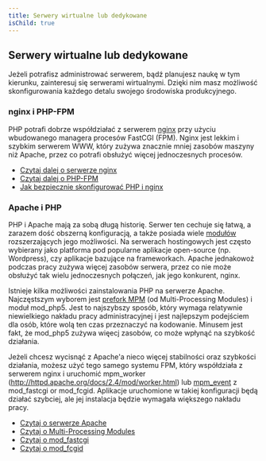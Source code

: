 ```yaml
---
title: Serwery wirtualne lub dedykowane
isChild: true
---
```


## Serwery wirtualne lub dedykowane

Jeżeli potrafisz administrować serwerem, bądź planujesz naukę w tym kierunku, zainteresuj się serwerami wirtualnymi.
Dzięki nim masz możliwość skonfigurowania każdego detalu swojego środowiska produkcyjnego.

### nginx i PHP-FPM

PHP potrafi dobrze współdziałać z serwerem [nginx](http://nginx.org) przy użyciu wbudowanego managera procesów FastCGI
(FPM). Nginx jest lekkim i szybkim serwerem WWW, który zużywa znacznie mniej zasobów maszyny niż Apache, przez co
potrafi obsłużyć więcej jednoczesnych procesów.

* [Czytaj dalej o serwerze nginx](http://nginx.org)
* [Czytaj dalej o PHP-FPM](http://php.net/manual/en/install.fpm.php)
* [Jak bezpiecznie skonfigurować PHP i nginx](https://nealpoole.com/blog/2011/04/setting-up-php-fastcgi-and-nginx-dont-trust-the-tutorials-check-your-configuration/)

### Apache i PHP

PHP i Apache mają za sobą długą historię. Serwer ten cechuje się łatwą, a zarazem dość obszerną konfiguracją, a także
posiada wiele [modułów](http://httpd.apache.org/docs/2.4/mod/) rozszerzających jego możliwości. Na serwerach
hostingowych jest często wybierany jako platforma pod popularne aplikacje open-source (np. Wordpress), czy aplikacje
bazujące na frameworkach. Apache jednakowoż podczas pracy zużywa więcej zasobów serwera, przez co nie może obsłużyć tak
wielu jednoczesnych połączeń, jak jego konkurent, nginx.

Istnieje kilka możliwości zainstalowania PHP na serwerze Apache. Najczęstszym wyborem jest
[prefork MPM](http://httpd.apache.org/docs/2.4/mod/prefork.html) (od Multi-Processing Modules) i moduł mod_php5. Jest
to najszybszy sposób, który wymaga relatywnie niewielkiego nakładu pracy administracyjnej i jest najlepszym podejściem
dla osób, które wolą ten czas przeznaczyć na kodowanie. Minusem jest fakt, że mod_php5 zużywa więecj zasobów, co może
wpłynąć na szybkość działania.

Jeżeli chcesz wycisnąć z Apache'a nieco więcej stabilności oraz szybkości działania, możesz użyć tego samego systemu
FPM, który współdziała z serwerem nginx i uruchomić mpm_worker (http://httpd.apache.org/docs/2.4/mod/worker.html)
lub [mpm_event](http://httpd.apache.org/docs/2.4/mod/event.html) z mod_fastcgi or mod_fcgid. Aplikacje uruchomione w
takiej konfiguracji będą działać szybciej, ale jej instalacja będzie wymagała większego nakładu pracy.

* [Czytaj o serwerze Apache](http://httpd.apache.org/)
* [Czytaj o Multi-Processing Modules](http://httpd.apache.org/docs/2.4/mod/mpm_common.html)
* [Czytaj o mod_fastcgi](http://www.fastcgi.com/mod_fastcgi/docs/mod_fastcgi.html)
* [Czytaj o mod_fcgid](http://httpd.apache.org/mod_fcgid/)
